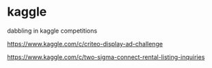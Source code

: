 kaggle
======

dabbling in kaggle competitions


https://www.kaggle.com/c/criteo-display-ad-challenge

https://www.kaggle.com/c/two-sigma-connect-rental-listing-inquiries
